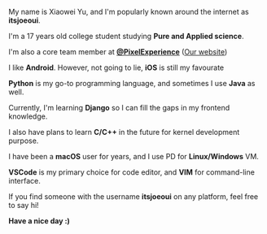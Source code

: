 My name is Xiaowei Yu, and I'm popularly known around the internet as **itsjoeoui**.

I'm a 17 years old college student studying **Pure and Applied science**.

I'm also a core team member at **[@PixelExperience](https://github.com/PixelExperience)** ([Our website](https://download.pixelexperience.org/))



I like **Android**. However, not going to lie, **iOS** is still my favourate

**Python** is my go-to programming language, and sometimes I use **Java** as well.

Currently, I'm learning **Django** so I can fill the gaps in my frontend knowledge.

I also have plans to learn **C/C++** in the future for kernel development purpose.

I have been a **macOS** user for years, and I use PD for **Linux/Windows** VM.

**VSCode** is my primary choice for code editor, and **VIM** for command-line interface.

If you find someone with the username **itsjoeoui** on any platform, feel free to say hi!

**Have a nice day :)**
